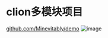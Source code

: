 # clion多模块项目
[github.com/Minevitably/demo](https://github.com/Minevitably/demo)
![image](https://github.com/user-attachments/assets/895e87fe-1f9c-4f84-b4ca-01fd3f2461a8)
